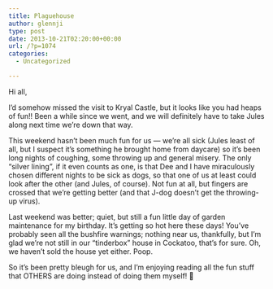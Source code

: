 ```yaml
---
title: Plaguehouse
author: glennji
type: post
date: 2013-10-21T02:20:00+00:00
url: /?p=1074
categories:
  - Uncategorized

---
```

Hi all,
  
I&#8217;d somehow missed the visit to Kryal Castle, but it looks like you had heaps of fun!! Been a while since we went, and we will definitely have to take Jules along next time we&#8217;re down that way.
  
This weekend hasn&#8217;t been much fun for us &#8212; we&#8217;re all sick (Jules least of all, but I suspect it&#8217;s something he brought home from daycare) so it&#8217;s been long nights of coughing, some throwing up and general misery. The only &#8220;silver lining&#8221;, if it even counts as one, is that Dee and I have miraculously chosen different nights to be sick as dogs, so that one of us at least could look after the other (and Jules, of course). Not fun at all, but fingers are crossed that we&#8217;re getting better (and that J-dog doesn&#8217;t get the throwing-up virus).
  
Last weekend was better; quiet, but still a fun little day of garden maintenance for my birthday. It&#8217;s getting so hot here these days! You&#8217;ve probably seen all the bushfire warnings; nothing near us, thankfully, but I&#8217;m glad we&#8217;re not still in our &#8220;tinderbox&#8221; house in Cockatoo, that&#8217;s for sure. Oh, we haven&#8217;t sold the house yet either. Poop.
  
So it&#8217;s been pretty bleugh for us, and I&#8217;m enjoying reading all the fun stuff that OTHERS are doing instead of doing them myself! 🙂
